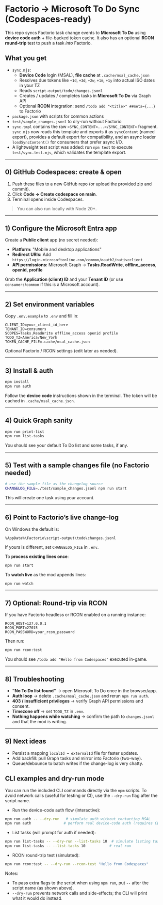 # Factorio → Microsoft To Do Sync (Codespaces-ready)

This repo syncs Factorio task change events to **Microsoft To Do** using **device code auth** + file-backed token cache. It also has an optional **RCON round-trip** test to push a task *into* Factorio.

## What you get

- `sync.mjs`:
  - **Device Code** login (MSAL), **file cache** at `.cache/msal_cache.json`
  - Resolves due tokens like `+1d`, `+3d`, `+2w`, `+1m`, `+1y` into actual ISO dates in your TZ
  - Reads `script-output/todo/changes.jsonl`
  - Creates / updates / completes tasks in **Microsoft To Do** via Graph API
  - Optional **RCON** integration: send `/todo add "<title>" ##meta={...}` to Factorio
- `package.json` with scripts for common actions
- `test/sample_changes.jsonl` to dry-run without Factorio
- `sync.tmpl` contains the raw `<SYNC_CONTENT>...</SYNC_CONTENT>` fragment. `sync.mjs` now reads this template and exports it as `syncContent` (named export), provides a default export for compatibility, and an async loader `loadSyncContent()` for consumers that prefer async I/O.
- A lightweight test script was added: run `npm test` to execute `test/sync.test.mjs`, which validates the template export.

---

## 0) GitHub Codespaces: create & open

1. Push these files to a new GitHub repo (or upload the provided zip and commit).
2. Click **Code → Create codespace on main**.
3. Terminal opens inside Codespaces.

> You can also run locally with Node 20+.

---

## 1) Configure the Microsoft Entra app

Create a **Public client** app (no secret needed):

- **Platform:** "Mobile and desktop applications"
- **Redirect URIs:** Add `https://login.microsoftonline.com/common/oauth2/nativeclient`
- **API permissions:** Microsoft Graph → **Tasks.ReadWrite**, **offline_access**, **openid**, **profile**

Grab the **Application (client) ID** and your **Tenant ID** (or use `consumers`/`common` if this is a Microsoft account).

---

## 2) Set environment variables

Copy `.env.example` to `.env` and fill in:

```env
CLIENT_ID=your_client_id_here
TENANT_ID=consumers
SCOPES=Tasks.ReadWrite offline_access openid profile
TODO_TZ=America/New_York
TOKEN_CACHE_FILE=.cache/msal_cache.json
```

Optional Factorio / RCON settings (edit later as needed).

---

## 3) Install & auth

```bash
npm install
npm run auth
```

Follow the **device code** instructions shown in the terminal. The token will be cached in `.cache/msal_cache.json`.

---

## 4) Quick Graph sanity

```bash
npm run print-list
npm run list-tasks
```

You should see your default To Do list and some tasks, if any.

---

## 5) Test with a sample changes file (no Factorio needed)

```bash
# use the sample file as the changelog source
CHANGELOG_FILE=./test/sample_changes.jsonl npm run start
```

This will create one task using your account.

---

## 6) Point to Factorio’s live change-log

On Windows the default is:
```
%AppData%\Factorio\script-output\todo\changes.jsonl
```

If yours is different, set `CHANGELOG_FILE` in `.env`.

To **process existing lines once**:
```bash
npm run start
```

To **watch live** as the mod appends lines:
```bash
npm run watch
```

---

## 7) Optional: Round-trip via RCON

If you have Factorio headless or RCON enabled on a running instance:

```env
RCON_HOST=127.0.0.1
RCON_PORT=27015
RCON_PASSWORD=your_rcon_password
```

Then run:
```bash
npm run rcon:test
```

You should see `/todo add "Hello from Codespaces"` executed in-game.

---

## 8) Troubleshooting

- **"No To Do list found"** → open Microsoft To Do once in the browser/app.
- **Auth loop** → delete `.cache/msal_cache.json` and rerun `npm run auth`.
- **403 / insufficient privileges** → verify Graph API permissions and consent.
- **Timezone off** → set `TODO_TZ` in `.env`.
- **Nothing happens while watching** → confirm the path to `changes.jsonl` and that the mod is writing.

---

## 9) Next ideas

- Persist a mapping `localId ↔ externalId` file for faster updates.
- Add backfill: pull Graph tasks and mirror into Factorio (two-way).
- Queue/debounce to batch writes if the change-log is very chatty.

## CLI examples and dry-run mode

You can run the included CLI commands directly via the `npm` scripts. To avoid network calls (useful for testing or CI), use the `--dry-run` flag after the script name.

- Run the device-code auth flow (interactive):

```bash
npm run auth -- --dry-run   # simulate auth without contacting MSAL
npm run auth               # perform real device-code auth (requires CLIENT_ID)
```

- List tasks (will prompt for auth if needed):

```bash
npm run list-tasks -- --dry-run --list-tasks 10  # simulate listing tasks
npm run list-tasks -- --list-tasks 10           # real run
```

- RCON round-trip test (simulated):

```bash
npm run rcon:test -- --dry-run --rcon-test "Hello from Codespaces"
```

Notes:
- To pass extra flags to the script when using `npm run`, put `--` after the script name (as shown above).
- `--dry-run` prevents network calls and side-effects; the CLI will print what it would do instead.
